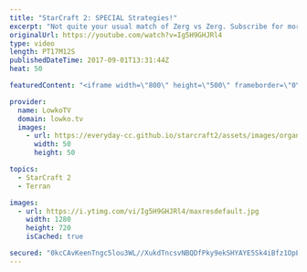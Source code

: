 ```yaml
---
title: "StarCraft 2: SPECIAL Strategies!"
excerpt: "Not quite your usual match of Zerg vs Zerg. Subscribe for more videos: http://lowko.tv/youtube Mittens & Diamonds: https://goo.gl/aGB2dc  An awesome match of Platinum League Zerg vs Zerg. While the game opens up rather passively, it quickly becomes very unorthodox as one of the players decides to go"
originalUrl: https://youtube.com/watch?v=Ig5H9GHJRl4
type: video
length: PT17M12S
publishedDateTime: 2017-09-01T13:31:44Z
heat: 50

featuredContent: "<iframe width=\"800\" height=\"500\" frameborder=\"0\" src=\"https://www.youtube.com/embed/Ig5H9GHJRl4\" allow=\"accelerometer; autoplay; encrypted-media; gyroscope; picture-in-picture\" allowfullscreen></iframe>"

provider:
  name: LowkoTV
  domain: lowko.tv
  images:
    - url: https://everyday-cc.github.io/starcraft2/assets/images/organizations/lowko.tv-50x50.jpg
      width: 50
      height: 50

topics:
  - StarCraft 2
  - Terran

images:
  - url: https://i.ytimg.com/vi/Ig5H9GHJRl4/maxresdefault.jpg
    width: 1280
    height: 720
    isCached: true

secured: "0kcCAvKeenTngc5lou3WL//XukdTncsvNBQDfPky9ekSHYAYE5Sk4iBfz1OpELi312oUUK1/yJGvLpHXne0Wsf4v8FEKiToAmHuK7JEhPY8WSo7GMFYISrnNTfI8dOzDqdYrNC2qiCmeGDljhvr2fQbV7TRk5AmbhCSAciHCzmWclmZcX3VBiSXrFJ/sqKmacHl8BwmhDlEzRjrX9qrvkxdDZIJJ4qptsdBHmHsej23T/LM1EWA8aq0m0oPJ/+sDtaF6WIir6CRcM6nW1Bxr0gXvHo4CaH8KYVymectERXa+2R4sZK+JQ5PbZP+mjLpldPSZbrqxLLuZhPv8tTC5MVADe74ttxaR9kzz6mzN8fT6yq1A7adXeudUUafdv/awJjfYqN2yiLPdnhcJQdRjzgAci8zKmDqxmTjk2J4ZTBI=;W6ZPX5WKGiD1BWulyZakFQ=="
---
```


